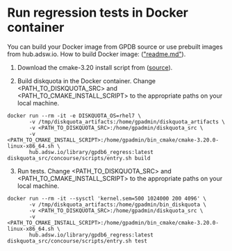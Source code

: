 # Run regression tests in Docker container

You can build your Docker image from GPDB source or use prebuilt images from hub.adsw.io.
How to build Docker image: (["readme.md"](https://github.com/arenadata/gpdb/blob/f7ff7c8ecae4ce7ab3b73fd46171cdaa457b3591/arenadata/readme.md)).

1. Download the cmake-3.20 install script from ([source](https://github.com/Kitware/CMake/releases/download/v3.20.0/cmake-3.20.0-linux-x86_64.sh)).

2. Build diskquota in the Docker container.
Change <PATH_TO_DISKQUOTA_SRC> and <PATH_TO_CMAKE_INSTALL_SCRIPT> to the appropriate paths on your local machine.

```
docker run --rm -it -e DISKQUOTA_OS=rhel7 \
       -v /tmp/diskquota_artifacts:/home/gpadmin/diskquota_artifacts \
       -v <PATH_TO_DISKQUOTA_SRC>:/home/gpadmin/diskquota_src \
       -v <PATH_TO_CMAKE_INSTALL_SCRIPT>:/home/gpadmin/bin_cmake/cmake-3.20.0-linux-x86_64.sh \
       hub.adsw.io/library/gpdb6_regress:latest diskquota_src/concourse/scripts/entry.sh build
```

3. Run tests.
Change <PATH_TO_DISKQUOTA_SRC> and <PATH_TO_CMAKE_INSTALL_SCRIPT> to the appropriate paths on your local machine.

```
docker run --rm -it --sysctl 'kernel.sem=500 1024000 200 4096' \
       -v /tmp/diskquota_artifacts:/home/gpadmin/bin_diskquota \
       -v <PATH_TO_DISKQUOTA_SRC>:/home/gpadmin/diskquota_src \
       -v <PATH_TO_CMAKE_INSTALL_SCRIPT>:/home/gpadmin/bin_cmake/cmake-3.20.0-linux-x86_64.sh \
       hub.adsw.io/library/gpdb6_regress:latest diskquota_src/concourse/scripts/entry.sh test
```
